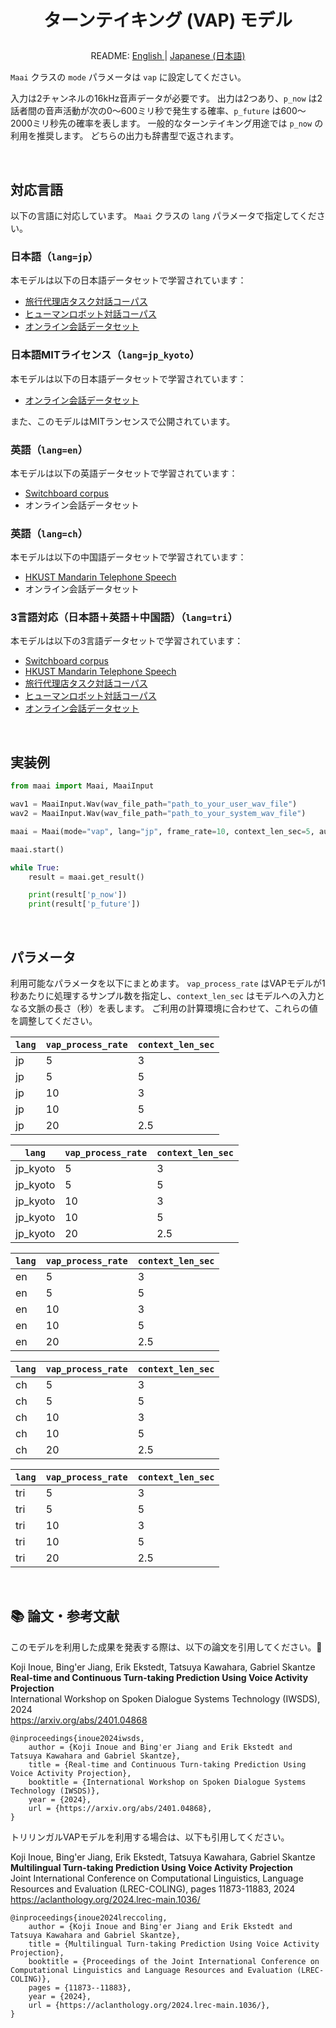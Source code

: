 <h1>
<p align="center">
ターンテイキング (VAP) モデル
</p>
</h1>
<p align="center">
README: <a href="vap.md">English </a> | <a href="vap_JP.md">Japanese (日本語) </a>
</p>

`Maai` クラスの `mode` パラメータは `vap` に設定してください。

入力は2チャンネルの16kHz音声データが必要です。
出力は2つあり、`p_now` は2話者間の音声活動が次の0～600ミリ秒で発生する確率、`p_future` は600～2000ミリ秒先の確率を表します。
一般的なターンテイキング用途では `p_now` の利用を推奨します。
どちらの出力も辞書型で返されます。

</br>

## 対応言語

以下の言語に対応しています。
`Maai` クラスの `lang` パラメータで指定してください。

### 日本語（`lang=jp`）

本モデルは以下の日本語データセットで学習されています：
- [旅行代理店タスク対話コーパス](https://aclanthology.org/2022.lrec-1.619/)
- [ヒューマンロボット対話コーパス](https://aclanthology.org/2025.naacl-long.367/)
- [オンライン会話データセット](https://www.arxiv.org/abs/2506.21191)

### 日本語MITライセンス（`lang=jp_kyoto`）

本モデルは以下の日本語データセットで学習されています：
- [オンライン会話データセット](https://www.arxiv.org/abs/2506.21191)

また、このモデルはMITランセンスで公開されています。

### 英語（`lang=en`）

本モデルは以下の英語データセットで学習されています：
- [Switchboard corpus](https://catalog.ldc.upenn.edu/LDC97S62)
- オンライン会話データセット

### 英語（`lang=ch`）

本モデルは以下の中国語データセットで学習されています：
- [HKUST Mandarin Telephone Speech](https://catalog.ldc.upenn.edu/LDC2005S15)
- オンライン会話データセット

### 3言語対応（日本語＋英語＋中国語）（`lang=tri`）

本モデルは以下の3言語データセットで学習されています：
- [Switchboard corpus](https://catalog.ldc.upenn.edu/LDC97S62)
- [HKUST Mandarin Telephone Speech](https://catalog.ldc.upenn.edu/LDC2005S15)
- [旅行代理店タスク対話コーパス](https://aclanthology.org/2022.lrec-1.619/)
- [ヒューマンロボット対話コーパス](https://aclanthology.org/2025.naacl-long.367/)
- [オンライン会話データセット](https://www.arxiv.org/abs/2506.21191)

</br>

## 実装例

```python
from maai import Maai, MaaiInput

wav1 = MaaiInput.Wav(wav_file_path="path_to_your_user_wav_file")
wav2 = MaaiInput.Wav(wav_file_path="path_to_your_system_wav_file")

maai = Maai(mode="vap", lang="jp", frame_rate=10, context_len_sec=5, audio_ch1=wav1, audio_ch2=wav2, device="cpu")

maai.start()

while True:
    result = maai.get_result()

    print(result['p_now'])
    print(result['p_future'])
```

</br>

## パラメータ

利用可能なパラメータを以下にまとめます。
`vap_process_rate` はVAPモデルが1秒あたりに処理するサンプル数を指定し、`context_len_sec` はモデルへの入力となる文脈の長さ（秒）を表します。
ご利用の計算環境に合わせて、これらの値を調整してください。

| `lang` | `vap_process_rate` | `context_len_sec` |
| --- | --- | --- |
| jp | 5 | 3 |
| jp | 5 | 5 |
| jp | 10 | 3 |
| jp | 10 | 5 |
| jp | 20 | 2.5 |

| `lang` | `vap_process_rate` | `context_len_sec` |
| --- | --- | --- |
| jp_kyoto | 5 | 3 |
| jp_kyoto | 5 | 5 |
| jp_kyoto | 10 | 3 |
| jp_kyoto | 10 | 5 |
| jp_kyoto | 20 | 2.5 |

| `lang` | `vap_process_rate` | `context_len_sec` |
| --- | --- | --- |
| en | 5 | 3 |
| en | 5 | 5 |
| en | 10 | 3 |
| en | 10 | 5 |
| en | 20 | 2.5 |

| `lang` | `vap_process_rate` | `context_len_sec` |
| --- | --- | --- |
| ch | 5 | 3 |
| ch | 5 | 5 |
| ch | 10 | 3 |
| ch | 10 | 5 |
| ch | 20 | 2.5 |

| `lang` | `vap_process_rate` | `context_len_sec` |
| --- | --- | --- |
| tri | 5 | 3 |
| tri | 5 | 5 |
| tri | 10 | 3 |
| tri | 10 | 5 |
| tri | 20 | 2.5 |

<br>

## 📚 論文・参考文献

このモデルを利用した成果を発表する際は、以下の論文を引用してください。🙏

Koji Inoue, Bing'er Jiang, Erik Ekstedt, Tatsuya Kawahara, Gabriel Skantze<br>
__Real-time and Continuous Turn-taking Prediction Using Voice Activity Projection__<br>
International Workshop on Spoken Dialogue Systems Technology (IWSDS), 2024<br>
https://arxiv.org/abs/2401.04868<br>

```
@inproceedings{inoue2024iwsds,
    author = {Koji Inoue and Bing'er Jiang and Erik Ekstedt and Tatsuya Kawahara and Gabriel Skantze},
    title = {Real-time and Continuous Turn-taking Prediction Using Voice Activity Projection},
    booktitle = {International Workshop on Spoken Dialogue Systems Technology (IWSDS)},
    year = {2024},
    url = {https://arxiv.org/abs/2401.04868},
}
```

トリリンガルVAPモデルを利用する場合は、以下も引用してください。

Koji Inoue, Bing'er Jiang, Erik Ekstedt, Tatsuya Kawahara, Gabriel Skantze<br>
__Multilingual Turn-taking Prediction Using Voice Activity Projection__<br>
Joint International Conference on Computational Linguistics, Language Resources and Evaluation (LREC-COLING), pages 11873-11883, 2024<br>
https://aclanthology.org/2024.lrec-main.1036/<br>

```
@inproceedings{inoue2024lreccoling,
    author = {Koji Inoue and Bing'er Jiang and Erik Ekstedt and Tatsuya Kawahara and Gabriel Skantze},
    title = {Multilingual Turn-taking Prediction Using Voice Activity Projection},
    booktitle = {Proceedings of the Joint International Conference on Computational Linguistics and Language Resources and Evaluation (LREC-COLING)},
    pages = {11873--11883},
    year = {2024},
    url = {https://aclanthology.org/2024.lrec-main.1036/},
}
```